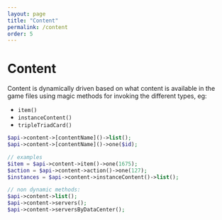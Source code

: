 ```yaml
---
layout: page
title: "Content"
permalink: /content
order: 5
---
```


# Content

Content is dynamically driven based on what content is available in the game files using magic methods for invoking the different types, eg:

- `item()`
- `instanceContent()`
- `tripleTriadCard()`

```php
$api->content->[contentName]()->list();
$api->content->[contentName]()->one($id);

// examples
$item = $api->content->item()->one(1675);
$action = $api->content->action()->one(127);
$instances = $api->content->instanceContent()->list();

// non dynamic methods:
$api->content->list();
$api->content->servers();
$api->content->serversByDataCenter();
```